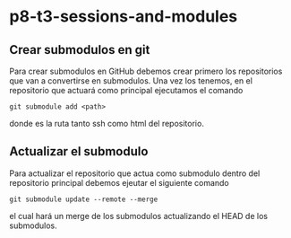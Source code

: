 # p8-t3-sessions-and-modules
## Crear submodulos en git

Para crear submodulos en GitHub debemos crear primero los repositorios que van a convertirse en submodulos.
Una vez los tenemos, en el repositorio que actuará como principal ejecutamos el comando

    git submodule add <path>

donde <path> es la ruta tanto ssh como html del repositorio.

## Actualizar el submodulo

Para actualizar el repositorio que actua como submodulo dentro del repositorio principal debemos ejeutar el siguiente comando

    git submodule update --remote --merge

el cual hará un merge de los submodulos actualizando el HEAD de los submodulos.
